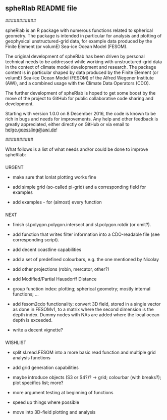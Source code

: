 ## spheRlab README file

###########

spheRlab is an R package with numerous functions related to spherical geometry. The package is intended in particular for analysis and plotting of geophysical unstructured-grid data, for example data produced by the Finite Element (or volumE) Sea-ice Ocean Model (FESOM).

The original development of spheRlab has been driven by personal technical needs to be addressed while working with unstructured-grid data in the context of climate model development and research. The package content is in particular shaped by data produced by the Finite Element (or volumE) Sea-ice Ocean Model (FESOM) of the Alfred Wegener Institute (AWI), and a combined usage with the Climate Data Operators (CDO).

The further development of spheRlab is hoped to get some boost by the move of the project to GitHub for public collaborative code sharing and development.

Starting with version 1.0.0 on 8 December 2016, the code is known to be rich in bugs and needs for improvements. Any help and other feedback is greatly appreciated, either directly on GitHub or via email to <helge.goessling@awi.de>!

##########

What follows is a list of what needs and/or could be done to improve spheRlab:

###
URGENT

* make sure that lonlat plotting works fine

* add simple grid (so-called pi-grid) and a corresponding field for examples

* add examples - for (almost) every function

###
NEXT

* finish sl.polygon.polygon.intersect and sl.polygon.rotdir (or omit?).

* add function that writes filter information into a CDO-readable file (see corresponding script).

* add decent coastline capabilities

* add a set of predefined colourbars, e.g. the one mentioned by Nicolay

* add other projections (robin, mercator, other?)

* add Modified/Partial Hausdorff Distance

* group function index: plotting; spherical geometry; mostly internal functions; …

* add fesom2cdo functionality: convert 3D field, stored in a single vector as done in FESOMv1, to a matrix where the second dimension is the depth index. Dummy nodes with NAs are added where the local ocean depth is exceeded.

* write a decent vignette?

###
WISHLIST

* split sl.read.FESOM into a more basic read function and multiple grid analysis functions

* add grid generation capabilities

* maybe introduce objects (S3 or S4?)? -> grid; colourbar (with breaks?); plot specifics list; more?

* more argument testing at beginning of functions

* speed up things where possible

* move into 3D-field plotting and analysis

